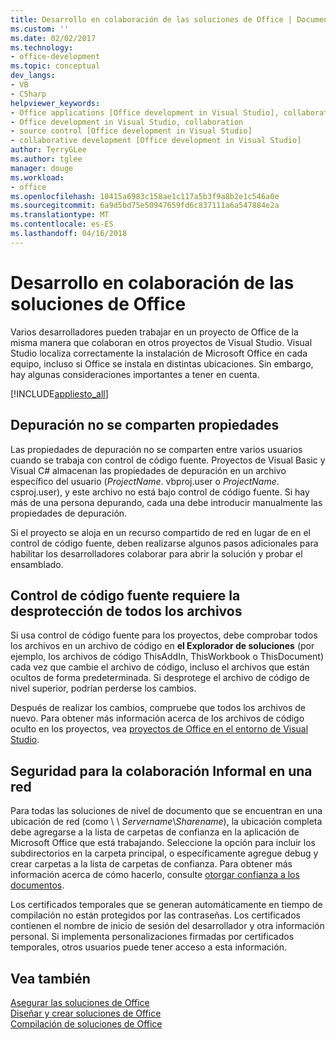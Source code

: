 ```yaml
---
title: Desarrollo en colaboración de las soluciones de Office | Documentos de Microsoft
ms.custom: ''
ms.date: 02/02/2017
ms.technology:
- office-development
ms.topic: conceptual
dev_langs:
- VB
- CSharp
helpviewer_keywords:
- Office applications [Office development in Visual Studio], collaborative development
- Office development in Visual Studio, collaboration
- source control [Office development in Visual Studio]
- collaborative development [Office development in Visual Studio]
author: TerryGLee
ms.author: tglee
manager: douge
ms.workload:
- office
ms.openlocfilehash: 10415a6983c158ae1c117a5b3f9a8b2e1c546a0e
ms.sourcegitcommit: 6a9d5bd75e50947659fd6c837111a6a547884e2a
ms.translationtype: MT
ms.contentlocale: es-ES
ms.lasthandoff: 04/16/2018
---
```

# <a name="collaborative-development-of-office-solutions"></a>Desarrollo en colaboración de las soluciones de Office
  Varios desarrolladores pueden trabajar en un proyecto de Office de la misma manera que colaboran en otros proyectos de Visual Studio. Visual Studio localiza correctamente la instalación de Microsoft Office en cada equipo, incluso si Office se instala en distintas ubicaciones. Sin embargo, hay algunas consideraciones importantes a tener en cuenta.  
  
 [!INCLUDE[appliesto_all](../vsto/includes/appliesto-all-md.md)]  
  
## <a name="debug-properties-are-not-shared"></a>Depuración no se comparten propiedades  
 Las propiedades de depuración no se comparten entre varios usuarios cuando se trabaja con control de código fuente. Proyectos de Visual Basic y Visual C# almacenan las propiedades de depuración en un archivo específico del usuario (*ProjectName*. vbproj.user o *ProjectName*. csproj.user), y este archivo no está bajo control de código fuente. Si hay más de una persona depurando, cada una debe introducir manualmente las propiedades de depuración.  
  
 Si el proyecto se aloja en un recurso compartido de red en lugar de en el control de código fuente, deben realizarse algunos pasos adicionales para habilitar los desarrolladores colaborar para abrir la solución y probar el ensamblado.  
  
## <a name="source-control-requires-checking-out-all-files"></a>Control de código fuente requiere la desprotección de todos los archivos  
 Si usa control de código fuente para los proyectos, debe comprobar todos los archivos en un archivo de código en **el Explorador de soluciones** (por ejemplo, los archivos de código ThisAddIn, ThisWorkbook o ThisDocument) cada vez que cambie el archivo de código, incluso el archivos que están ocultos de forma predeterminada. Si desprotege el archivo de código de nivel superior, podrían perderse los cambios.  
  
 Después de realizar los cambios, compruebe que todos los archivos de nuevo. Para obtener más información acerca de los archivos de código oculto en los proyectos, vea [proyectos de Office en el entorno de Visual Studio](../vsto/office-projects-in-the-visual-studio-environment.md).  
  
## <a name="security-for-informal-collaboration-on-a-network"></a>Seguridad para la colaboración Informal en una red  
 Para todas las soluciones de nivel de documento que se encuentran en una ubicación de red (como \\ \\ *Servername*\\*Sharename*), la ubicación completa debe agregarse a la lista de carpetas de confianza en la aplicación de Microsoft Office que está trabajando. Seleccione la opción para incluir los subdirectorios en la carpeta principal, o específicamente agregue debug y crear carpetas a la lista de carpetas de confianza. Para obtener más información acerca de cómo hacerlo, consulte [otorgar confianza a los documentos](../vsto/granting-trust-to-documents.md).  
  
 Los certificados temporales que se generan automáticamente en tiempo de compilación no están protegidos por las contraseñas. Los certificados contienen el nombre de inicio de sesión del desarrollador y otra información personal. Si implementa personalizaciones firmadas por certificados temporales, otros usuarios puede tener acceso a esta información.  
  
## <a name="see-also"></a>Vea también  
 [Asegurar las soluciones de Office](../vsto/securing-office-solutions.md)   
 [Diseñar y crear soluciones de Office](../vsto/designing-and-creating-office-solutions.md)   
 [Compilación de soluciones de Office](../vsto/building-office-solutions.md)  
  
  